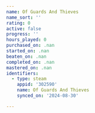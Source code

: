 ```yaml
---
name: Of Guards And Thieves
name_sort: ''
rating: 0
active: false
progress: ''
hours_played: 0
purchased_on: .nan
started_on: .nan
beaten_on: .nan
completed_on: .nan
mastered_on: .nan
identifiers:
  - type: steam
    appid: '302590'
    name: Of Guards And Thieves
    synced_on: '2024-08-30'

---
```


